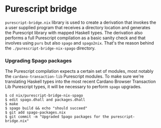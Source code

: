 # Purescript bridge

`purescript-bridge.nix` library is used to create a derivation that
invokes the a user supplied program that receives a directory location and
generates the Purescript library with mapped Haskell types. The derivation also
performs a full Purescript compilation as a basic sanity check and that involves
using `purs` but also `spago` and `spago2nix`. That's the reason behind the
`./purescript-bridge-nix-spago` directory.

### Upgrading Spago packages

The Purescript compilation expects a certain set of modules, most notably the
`cardano-transaction-lib` Purescript modules. To make sure we're translating
Haskell types into the most recent Cardano Browser Transaction Lib Purescript
types, it will be necessary to perform `spago` upgrades.

```shell
$ cd nix/purescript-bridge-nix-spago
$ edit spago.dhall and packages.dhall
$ make
$ spago build && echo "should succeed"
$ git add spago-packages.nix
$ git commit -m "Upgraded Spago packages for the purescript-bridge.nix"
```
